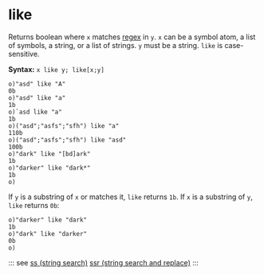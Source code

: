 # like

Returns boolean where `x` matches [regex](/regex.md) in `y`. `x` can be a symbol atom, a list of symbols, a string, or a list of strings. `y` must be a string. `like` is case-sensitive.

**Syntax:** ```x like y; like[x;y]```

```o
o)"asd" like "A"
0b
o)"asd" like "a"
1b
o)`asd like "a"
1b
o)("asd";"asfs";"sfh") like "a"
110b
o)("asd";"asfs";"sfh") like "asd"
100b
o)"dark" like "[bd]ark"
1b
o)"darker" like "dark*"
1b
o)
```

If `y` is a substring of `x` or matches it, `like` returns `1b`. If `x` is a substring of `y`, `like` returns `0b`:

```o
o)"darker" like "dark"
1b
o)"dark" like "darker"
0b
o)
```

::: see
[ss (string search)](/verbs/string/ss.md)
[ssr (string search and replace)](/verbs/string/ssr.md)
:::
